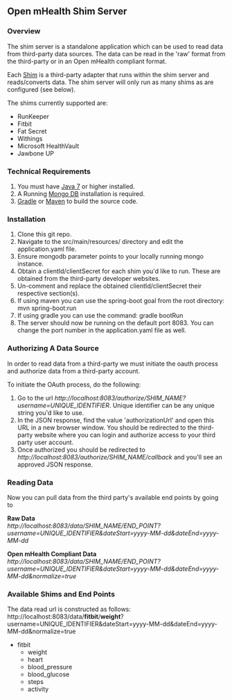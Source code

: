 ## Open mHealth Shim Server

### Overview

The shim server is a standalone application which can be used to read data from third-party data sources. The data can be read in the 'raw' format from the third-party or in an Open mHealth compliant format.

Each [Shim](http://www.openmhealth.org/) is a third-party adapter that runs within the shim server and reads/converts data. The shim server will only run as many shims as are configured (see below).    

The shims currently supported are:
* RunKeeper
* Fitbit
* Fat Secret
* Withings
* Microsoft HealthVault
* Jawbone UP

### Technical Requirements

1. You must have [Java 7](https://java.com/en/) or higher installed. 
2. A Running [Mongo DB](http://http://docs.mongodb.org/manual/) installation is required.
3. [Gradle](http://www.gradle.org/) or [Maven](http://maven.apache.org/) to build the source code.  

### Installation

1. Clone this git repo.
2. Navigate to the src/main/resources/ directory and edit the application.yaml file.
3. Ensure mongodb parameter points to your locally running mongo instance.
3. Obtain a clientId/clientSecret for each shim you'd like to run. These are obtained from the third-party developer websites.
4. Un-comment and replace the obtained clientId/clientSecret their respective section(s).
5. If using maven you can use the spring-boot goal from the root directory: mvn spring-boot:run
6. If using gradle you can use the command: gradle bootRun
7. The server should now be running on the default port 8083. You can change the port number in the application.yaml file as well.

### Authorizing A Data Source

In order to read data from a third-party we must initiate the oauth process and authorize data from a third-party account.

To initiate the OAuth process, do the following:
 
1. Go to the url *http://localhost:8083/authorize/SHIM_NAME?username=UNIQUE_IDENTIFIER*. 
Unique identifier can be any unique string you'd like to use. 
2. In the JSON response, find the value 'authorizationUrl' and open this URL in a new browser window. 
You should be redirected to the third-party website where you can login and authorize access to your third party user account. 
3. Once authorized you should be redirected to *http://localhost:8083/authorize/SHIM_NAME/callback* and you'll see an approved JSON response.

### Reading Data
Now you can pull data from the third party's available end points by going to
 
**Raw Data**  
*http://localhost:8083/data/SHIM_NAME/END_POINT?username=UNIQUE_IDENTIFIER&dateStart=yyyy-MM-dd&dateEnd=yyyy-MM-dd*

**Open mHealth Compliant Data**  
*http://localhost:8083/data/SHIM_NAME/END_POINT?username=UNIQUE_IDENTIFIER&dateStart=yyyy-MM-dd&dateEnd=yyyy-MM-dd&normalize=true*

### Available Shims and End Points

The data read url is constructed as follows: http://localhost:8083/data/**fitbit**/**weight**?username=UNIQUE_IDENTIFIER&dateStart=yyyy-MM-dd&dateEnd=yyyy-MM-dd&normalize=true

* fitbit
    * weight 
    * heart
    * blood_pressure
    * blood_glucose
    * steps
    * activity